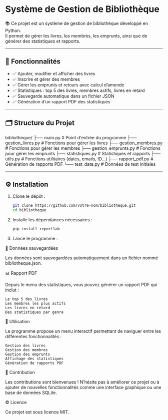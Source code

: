 # Système de Gestion de Bibliothèque

📚 Ce projet est un système de gestion de bibliothèque développé en Python.  
Il permet de gérer les livres, les membres, les emprunts, ainsi que de générer des statistiques et rapports.

---

## 🧩 Fonctionnalités

- ✅ Ajouter, modifier et afficher des livres
- ✅ Inscrire et gérer des membres
- ✅ Gérer les emprunts et retours avec calcul d’amende
- ✅ Statistiques : top 5 des livres, membres actifs, livres en retard
- ✅ Sauvegarde automatique dans un fichier JSON
- ✅ Génération d’un rapport PDF des statistiques

---

## 🗂️ Structure du Projet
bibliotheque/
├── main.py                  # Point d'entrée du programme
├── gestion_livres.py        # Fonctions pour gérer les livres
├── gestion_membres.py       # Fonctions pour gérer les membres
├── gestion_emprunts.py      # Fonctions pour gérer les emprunts
├── statistiques.py          # Statistiques et rapports
├── utils.py                 # Fonctions utilitaires (dates, emails, ID…)
├── rapport_pdf.py           # Génération de rapports PDF
└── test_data.py             # Données de test initiales 


 
---

## ⚙️ Installation

1. Clone le dépôt :
   ```bash
   git clone https://github.com/votre-nom/bibliotheque.git 
   cd bibliotheque
   

2. Installe les dépendances nécessaires :
   ```bash
   pip install reportlab
3.  Lance le programme : 
  
  
💾 Données sauvegardées 

Les données sont sauvegardées automatiquement dans un fichier nommé bibliotheque.json. 
 
📊 Rapport PDF 

Depuis le menu des statistiques, vous pouvez générer un rapport PDF qui inclut : 

    Le top 5 des livres
    Les membres les plus actifs
    Les livres en retard
    Des statistiques par genre
     

 
📌 Utilisation 

Le programme propose un menu interactif permettant de naviguer entre les différentes fonctionnalités : 

    Gestion des livres
    Gestion des membres
    Gestion des emprunts
    Affichage des statistiques
    Génération de rapports PDF
     

 
🤝 Contribution 

Les contributions sont bienvenues !
N’hésite pas à améliorer ce projet ou à ajouter de nouvelles fonctionnalités comme une interface graphique ou une base de données SQLite. 
 
© Licence 

Ce projet est sous licence MIT. 
 



